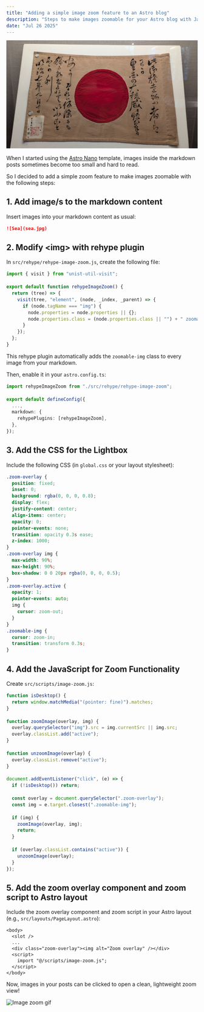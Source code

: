 ```yaml
---
title: "Adding a simple image zoom feature to an Astro blog"
description: "Steps to make images zoomable for your Astro blog with JavaScript and CSS."
date: "Jul 26 2025"
---
```


![Flag](flag.jpg)

When I started using the [Astro Nano](https://github.com/markhorn-dev/astro-nano) template, images inside the markdown posts sometimes become too small and hard to read.

So I decided to add a simple zoom feature to make images zoomable with the following steps:

## 1. Add image/s to the markdown content

Insert images into your markdown content as usual:

```md
![Sea](sea.jpg)
```

## 2. Modify \<img\> with rehype plugin

In `src/rehype/rehype-image-zoom.js`, create the following file:

```js
import { visit } from "unist-util-visit";

export default function rehypeImageZoom() {
  return (tree) => {
    visit(tree, "element", (node, _index, _parent) => {
      if (node.tagName === "img") {
        node.properties = node.properties || {};
        node.properties.class = (node.properties.class || "") + " zoomable-img";
      }
    });
  };
}
```

This rehype plugin automatically adds the `zoomable-img` class to every image from your markdown.

Then, enable it in your `astro.config.ts`:

```ts
import rehypeImageZoom from "./src/rehype/rehype-image-zoom";

export default defineConfig({
  ...,
  markdown: {
    rehypePlugins: [rehypeImageZoom],
  },
});
```

## 3. Add the CSS for the Lightbox

Include the following CSS (in `global.css` or your layout stylesheet):

```css
.zoom-overlay {
  position: fixed;
  inset: 0;
  background: rgba(0, 0, 0, 0.8);
  display: flex;
  justify-content: center;
  align-items: center;
  opacity: 0;
  pointer-events: none;
  transition: opacity 0.3s ease;
  z-index: 1000;
}
.zoom-overlay img {
  max-width: 90%;
  max-height: 90%;
  box-shadow: 0 0 20px rgba(0, 0, 0, 0.5);
}
.zoom-overlay.active {
  opacity: 1;
  pointer-events: auto;
  img {
    cursor: zoom-out;
  }
}
.zoomable-img {
  cursor: zoom-in;
  transition: transform 0.3s;
}
```

## 4. Add the JavaScript for Zoom Functionality

Create `src/scripts/image-zoom.js`:

```js
function isDesktop() {
  return window.matchMedia("(pointer: fine)").matches;
}

function zoomImage(overlay, img) {
  overlay.querySelector("img").src = img.currentSrc || img.src;
  overlay.classList.add("active");
}

function unzoomImage(overlay) {
  overlay.classList.remove("active");
}

document.addEventListener("click", (e) => {
  if (!isDesktop()) return;

  const overlay = document.querySelector(".zoom-overlay");
  const img = e.target.closest(".zoomable-img");

  if (img) {
    zoomImage(overlay, img);
    return;
  }

  if (overlay.classList.contains("active")) {
    unzoomImage(overlay);
  }
});
```

## 5. Add the zoom overlay component and zoom script to Astro layout

Include the zoom overlay component and zoom script in your Astro layout (e.g., `src/layouts/PageLayout.astro`):

```astro
<body>
  <slot />
  ...
  <div class="zoom-overlay"><img alt="Zoom overlay" /></div>
  <script>
    import "@/scripts/image-zoom.js";
  </script>
</body>
```

Now, images in your posts can be clicked to open a clean, lightweight zoom view!

![Image zoom gif](image-zoom.gif)
